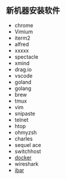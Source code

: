 ## 新机器安装软件
-  chrome
  - Vimium
- iterm2
- alfred
- xxxxx
- spectacle
- xmind
- drag.io
- vscode
- goland
- golang
- brew
- tmux
- vim
- snipaste
- telnet
- htop
- ohmyzsh
- charles
- sequel ace
- switchhost
- [docker](#docker)
- wireshark
- [ibar](#https://www.better365.cn/ibar.html?statId=67&bd_vid=10703743266812597819])
